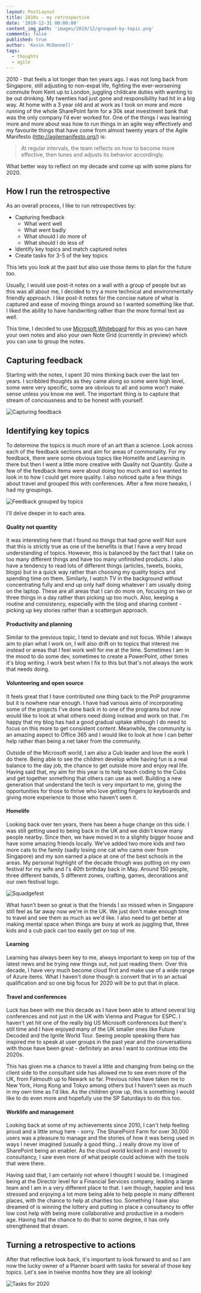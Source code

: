 ```yaml
---
layout: PostLayout
title: 2010s - my retrospective
date: '2019-12-31 00:00:00'
content_img_path: 'images/2019/12/grouped-by-topic.png'
comments: false
published: true
author: 'Kevin McDonnell'
tags:
  - thoughts
  - agile
---
```


2010 - that feels a lot longer than ten years ago. I was not long back from Singapore, still adjusting to non-expat life, fighting the ever-worsening commute from Kent up to London, juggling childcare duties with wanting to be out drinking. My twenties had just gone and responsibility had hit in a big way. At home with a 3 year old and at work as I took on more and more running of the whole SharePoint farm for a 30k seat investment bank that was the only company I’d ever worked for. One of the things I was learning more and more about was how to run things in an agile way effectively and my favourite things that have come from almost twenty years of the Agile Manifesto (http://agilemanifesto.org/) is:

> At regular intervals, the team reflects on how to become more effective, then tunes and adjusts its behavior accordingly.

What better way to reflect on my decade and come up with some plans for 2020.

## How I run the retrospective

As an overall process, I like to run retrospectives by:

- Capturing feedback
  - What went well
  - What went badly
  - What should I do more of
  - What should I do less of
- Identify key topics and match captured notes
- Create tasks for 3-5 of the key topics

This lets you look at the past but also use those items to plan for the future too.

Usually, I would use post-it notes on a wall with a group of people but as this was all about me, I decided to try a more technical and environmentally friendly approach. I like post-it notes for the concise nature of what is captured and ease of moving things around so I wanted something like that. I liked the ability to have handwriting rather than the more formal text as well.

This time, I decided to use [Microsoft Whiteboard](https://products.office.com/en-gb/microsoft-whiteboard/digital-whiteboard-app) for this as you can have your own notes and also your own Note Grid (currently in preview) which you can use to group the notes.

## Capturing feedback

Starting with the notes, I spent 30 mins thinking back over the last ten years. I scribbled thoughts as they came along so some were high level, some were very specific, some are obvious to all and some won't make sense unless you know me well. The important thing is to capture that stream of conciousness and to be honest with yourself.

![Capturing feedback](/images/2019/12/post-its.png)

## Identifying key topics

To determine the topics is much more of an art than a science. Look across each of the feedback sections and aim for areas of commonality. For my feedback, there were some obvious topics like Homelife and Learning in there but then I went a little more creative with Quality not Quantity. Quite a few of the feedback items were about doing too much and so I wanted to look in to how I could get more quality. I also noticed quite a few things about travel and grouped this with conferences. After a few more tweaks, I had my groupings.

![Feedback grouped by topics](/images/2019/12/grouped-by-topic.png)

I'll delve deeper in to each area.

#### Quality not quantity

It was interesting here that I found no things that had gone well! Not sure that this is strictly true as one of the benefits is that I have a very broad understanding of topics. However, this is balanced by the fact that I take on too many different things and have too many unfinished products. I also have a tendency to read lots of different things (articles, tweets, books, blogs) but in a quick way rather than choosing my quality topics and spending time on them. Similarly, I watch TV in the background without concentrating fully and end up only half doing whatever I am usually doing on the laptop. These are all areas that I can do more on, focusing on two or three things in a day rather than picking up too much. Also, keeping a routine and consistency, especially with the blog and sharing content - picking up key stories rather than a scattergun approach.

#### Productivity and planning

Similar to the previous topic, I tend to deviate and not focus. While I always aim to plan what I work on, I will also drift on to topics that interest me instead or areas that I feel work well for me at the time. Sometimes I am in the mood to do some dev, sometimes to create a PowerPoint, other times it's blog writing. I work best when I fix to this but that's not always the work that needs doing.

#### Volunteering and open source

It feels great that I have contributed one thing back to the PnP programme but it is nowhere near enough. I have had various aims of incorporating some of the projects I've done back in to one of the programs but now would like to look at what others need doing instead and work on that. I'm happy that my blog has had a good gradual uptake although I do need to focus on this more to get consistent content. Meanwhile, the community is an amazing aspect to Office 365 and I would like to look at how I can better help rather than being a net taker from the community.

Outside of the Microsoft world, I am also a Cub leader and love the work I do there. Being able to see the children develop while having fun is a real balance to the day job, the chance to get outside more and enjoy real life. Having said that, my aim for this year is to help teach coding to the Cubs and get together something that others can use as well. Building a new generation that understand the tech is very important to me, giving the opportunities for those to thrive who love getting fingers to keyboards and giving more experience to those who haven't seen it.

#### Homelife

Looking back over ten years, there has been a huge change on this side. I was still getting used to being back in the UK and we didn't know many people nearby. Since then, we have moved in to a slightly bigger house and have some amazing friends locally. We've added two more kids and two more cats to the family (sadly losing one cat who came over from Singapore) and my son earned a place at one of the best schools in the areas. My personal highlight of the decade though was putting on my own festival for my wife and I's 40th birthday back in May. Around 150 people, three different bands, 5 different zones, crafting, games, decorations and our own festival logo.

![Squadgefest](/images/2019/12/Squadgefest.png)

What hasn't been so great is that the friends I so missed when in Singapore still feel as far away now we're in the UK. We just don't make enough time to travel and see them as much as we'd like. I also need to get better at making mental space when things are busy at work as juggling that, three kids and a cub pack can too easily get on top of me.

#### Learning

Learning has always been key to me, always important to keep on top of the latest news and be trying new things out, not just reading them. Over this decade, I have very much become cloud first and make use of a wide range of Azure items. What I haven't done though is convert that in to an actual qualification and so one big focus for 2020 will be to put that in place.

#### Travel and conferences

Luck has been with me this decade as I have been able to attend several big conferences and not just in the UK with Vienna and Prague for ESPC. I haven't yet hit one of the really big US Microsoft conferences but there's still time and I have enjoyed many of the UK smaller ones like Future Decoded and the Ignite World Tour. Seeing people speaking there has inspired me to speak at user groups in the past year and the conversations with those have been great - definitely an area I want to continue into the 2020s.

This has given me a chance to travel a little and changing from being on the client side to the consultant side has allowed me to see even more of the UK, from Falmouth up to Newark so far. Previous roles have taken me to New York, Hong Kong and Tokyo among others but I haven't seen as much in my own time as I'd like. As the children grow up, this is something I would like to do even more and hopefully use the SP Saturdays to do this too.

#### Worklife and management

Looking back at some of my achievements since 2010, I can't help feeling proud and a little smug here - sorry. The SharePoint Farm for over 30,000 users was a pleasure to manage and the stories of how it was being used in ways I never imagined (usually a good thing...) really drove my love of SharePoint being an enabler. As the cloud world kicked in and I moved to consultancy, I saw even more of what people could achieve with the tools that were there.

Having said that, I am certainly not where I thought I would be. I imagined being at the Director level for a Financial Services company, leading a large team and I am in a very different place to that. I am though, happier and less stressed and enjoying a lot more being able to help people in many different places, with the chance to help at charities too. Something I have also dreamed of is winning the lottery and putting in place a consultancy to offer low cost help with being more collaborative and productive in a modern age. Having had the chance to do that to some degree, it has only strengthened that dream.

## Turning a retrospective to actions

After that reflective look back, it's important to look forward to and so I am now the lucky owner of a Planner board with tasks for several of those key topics. Let's see in twelve months how they are all looking!

![Tasks for 2020](/images/2019/12/Tasks.png)
